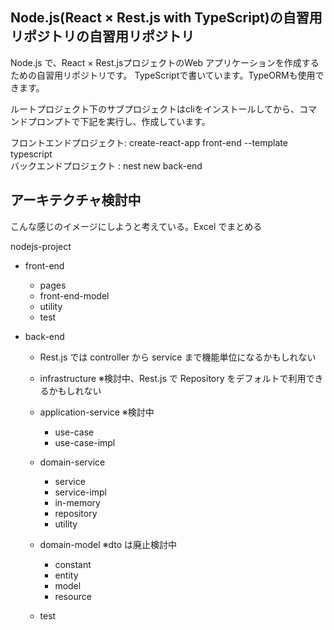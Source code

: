 ## Node.js(React × Rest.js with TypeScript)の自習用リポジトリの自習用リポジトリ

Node.js で、React × Rest.jsプロジェクトのWeb アプリケーションを作成するための自習用リポジトリです。
TypeScriptで書いています。TypeORMも使用できます。

ルートプロジェクト下のサブプロジェクトはcliをインストールしてから、コマンドプロンプトで下記を実行し、作成しています。

フロントエンドプロジェクト: create-react-app front-end --template typescript  
バックエンドプロジェクト : nest new back-end

## アーキテクチャ検討中

こんな感じのイメージにしようと考えている。Excel でまとめる

nodejs-project

-   front-end

    -   pages
    -   front-end-model
    -   utility
    -   test

-   back-end

    -   Rest.js では controller から service まで機能単位になるかもしれない

    -   infrastructure ※検討中、Rest.js で Repository をデフォルトで利用できるかもしれない

    -   application-service ※検討中

        -   use-case
        -   use-case-impl

    -   domain-service

        -   service
        -   service-impl
        -   in-memory
        -   repository
        -   utility

    -   domain-model ※dto は廃止検討中

        -   constant
        -   entity
        -   model
        -   resource

    -   test
